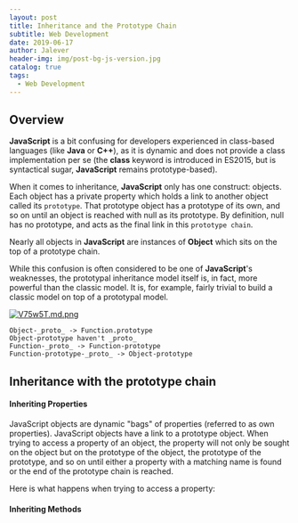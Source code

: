 ```yaml
---
layout: post
title: Inheritance and the Prototype Chain
subtitle: Web Development
date: 2019-06-17
author: Jalever
header-img: img/post-bg-js-version.jpg
catalog: true
tags:
  - Web Development
---
```

## Overview

<strong>JavaScript</strong> is a bit confusing for developers experienced in class-based languages (like <strong>Java</strong> or <strong>C++</strong>), as it is dynamic and does not provide a class implementation per se (the <strong>class</strong> keyword is introduced in ES2015, but is syntactical sugar, <strong>JavaScript</strong> remains prototype-based).

When it comes to inheritance, <strong>JavaScript</strong> only has one construct: objects. Each object has a private property which holds a link to another object called its `prototype`. That prototype object has a prototype of its own, and so on until an object is reached with null as its prototype. By definition, null has no prototype, and acts as the final link in this `prototype chain`.

Nearly all objects in <strong>JavaScript</strong> are instances of <strong>Object</strong> which sits on the top of a prototype chain.

While this confusion is often considered to be one of <strong>JavaScript</strong>'s weaknesses, the prototypal inheritance model itself is, in fact, more powerful than the classic model. It is, for example, fairly trivial to build a classic model on top of a prototypal model.

[![V75w5T.md.png](https://s2.ax1x.com/2019/06/17/V75w5T.md.png)](https://imgchr.com/i/V75w5T)
```text
Object-_proto_ -> Function.prototype
Object-prototype haven't _proto_
Function-_proto_ -> Function-prototype
Function-prototype-_proto_ -> Object-prototype
```

## Inheritance with the prototype chain
#### Inheriting Properties
JavaScript objects are dynamic "bags" of properties (referred to as own properties). JavaScript objects have a link to a prototype object. When trying to access a property of an object, the property will not only be sought on the object but on the prototype of the object, the prototype of the prototype, and so on until either a property with a matching name is found or the end of the prototype chain is reached.

Here is what happens when trying to access a property:



#### Inheriting Methods
